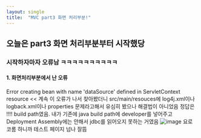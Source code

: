 ```yaml
---
layout: single
title:  "MVC part3 화면 처리부분!"
---
```


## 오늘은 part3 화면 처리부분부터 시작했당
### 시작하자마자 오류남 ㅋㅋㅋㅋㅋㅋㅋㅋㅋㅋ 

#### 1. 화면처리부분에서 난 오류
Error creating bean with name 'dataSource' defined in ServletContext resource << 계속 이 오류가 나서 찾아봤더니
src/main/resouces에 log4j.xml이나 logback.xml이나 properties 문제라고해서 유심히 봤으나 해결법이 아니었음
정답은 !!!! build path였음. 내가 기존에 java build path에 developer를 넣어주고 Deployment Assembly에는 안해서 jdbc를 읽어오지 못하는 거였음
![image](https://user-images.githubusercontent.com/82017472/221072801-9d8e603c-65bd-4461-b4b3-5a7cd0ef6f89.png)
요로코롬 하니까 테스트 페이지 넘나 잘뜸

